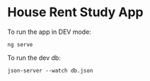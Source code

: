 # House Rent Study App

To run the app in DEV mode:
```shell
ng serve
```

To run the dev db:
```shell
json-server --watch db.json 
```